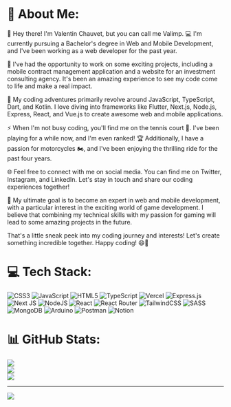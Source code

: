 # 💫 About Me:

👋 Hey there! I'm Valentin Chauvet, but you can call me Valimp. 💻 I'm currently pursuing a Bachelor's degree in Web and Mobile Development, and I've been working as a web developer for the past year.

📱 I've had the opportunity to work on some exciting projects, including a mobile contract management application and a website for an investment consulting agency. It's been an amazing experience to see my code come to life and make a real impact.

🚀 My coding adventures primarily revolve around JavaScript, TypeScript, Dart, and Kotlin. I love diving into frameworks like Flutter, Next.js, Node.js, Express, React, and Vue.js to create awesome web and mobile applications.

⚡ When I'm not busy coding, you'll find me on the tennis court 🎾. I've been playing for a while now, and I'm even ranked! 🏆 Additionally, I have a passion for motorcycles 🏍️, and I've been enjoying the thrilling ride for the past four years.

🌐 Feel free to connect with me on social media. You can find me on Twitter, Instagram, and LinkedIn. Let's stay in touch and share our coding experiences together!

🎯 My ultimate goal is to become an expert in web and mobile development, with a particular interest in the exciting world of game development. I believe that combining my technical skills with my passion for gaming will lead to some amazing projects in the future.

That's a little sneak peek into my coding journey and interests! Let's create something incredible together. Happy coding! 😄🚀

# 💻 Tech Stack:
![CSS3](https://img.shields.io/badge/css3-%231572B6.svg?style=for-the-badge&logo=css3&logoColor=white) ![JavaScript](https://img.shields.io/badge/javascript-%23323330.svg?style=for-the-badge&logo=javascript&logoColor=%23F7DF1E) ![HTML5](https://img.shields.io/badge/html5-%23E34F26.svg?style=for-the-badge&logo=html5&logoColor=white) ![TypeScript](https://img.shields.io/badge/typescript-%23007ACC.svg?style=for-the-badge&logo=typescript&logoColor=white) ![Vercel](https://img.shields.io/badge/vercel-%23000000.svg?style=for-the-badge&logo=vercel&logoColor=white) ![Express.js](https://img.shields.io/badge/express.js-%23404d59.svg?style=for-the-badge&logo=express&logoColor=%2361DAFB) ![Next JS](https://img.shields.io/badge/Next-black?style=for-the-badge&logo=next.js&logoColor=white) ![NodeJS](https://img.shields.io/badge/node.js-6DA55F?style=for-the-badge&logo=node.js&logoColor=white) ![React](https://img.shields.io/badge/react-%2320232a.svg?style=for-the-badge&logo=react&logoColor=%2361DAFB) ![React Router](https://img.shields.io/badge/React_Router-CA4245?style=for-the-badge&logo=react-router&logoColor=white) ![TailwindCSS](https://img.shields.io/badge/tailwindcss-%2338B2AC.svg?style=for-the-badge&logo=tailwind-css&logoColor=white) ![SASS](https://img.shields.io/badge/SASS-hotpink.svg?style=for-the-badge&logo=SASS&logoColor=white) ![MongoDB](https://img.shields.io/badge/MongoDB-%234ea94b.svg?style=for-the-badge&logo=mongodb&logoColor=white) ![Arduino](https://img.shields.io/badge/-Arduino-00979D?style=for-the-badge&logo=Arduino&logoColor=white) ![Postman](https://img.shields.io/badge/Postman-FF6C37?style=for-the-badge&logo=postman&logoColor=white) ![Notion](https://img.shields.io/badge/Notion-%23000000.svg?style=for-the-badge&logo=notion&logoColor=white)
# 📊 GitHub Stats:
![](https://github-readme-stats.vercel.app/api?username=Valimp&theme=gruvbox&hide_border=true&include_all_commits=false&count_private=true)<br/>
![](https://github-readme-streak-stats.herokuapp.com/?user=Valimp&theme=gruvbox&hide_border=true)<br/>
![](https://github-readme-stats.vercel.app/api/top-langs/?username=Valimp&theme=gruvbox&hide_border=true&include_all_commits=false&count_private=true&layout=compact)

---
[![](https://visitcount.itsvg.in/api?id=Valimp&icon=0&color=0)](https://visitcount.itsvg.in)



